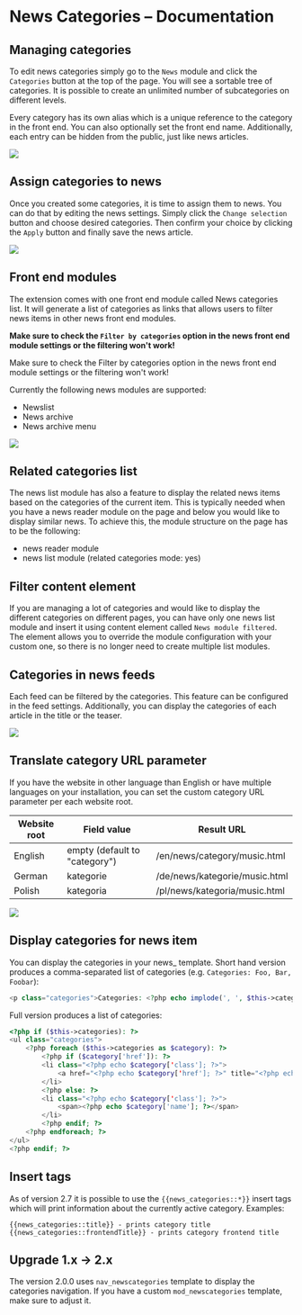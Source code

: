 # News Categories – Documentation


## Managing categories

To edit news categories simply go to the `News` module and click the `Categories` button at the top of the page. 
You will see a sortable tree of categories. It is possible to create an unlimited number of subcategories on different 
levels.

Every category has its own alias which is a unique reference to the category in the front end. 
You can also optionally set the front end name. Additionally, each entry can be hidden from the public, just like news 
articles.

![](images/manage_1.png)

## Assign categories to news

Once you created some categories, it is time to assign them to news. You can do that by editing the news settings. 
Simply click the `Change selection` button and choose desired categories. Then confirm your choice by clicking the `Apply` 
button and finally save the news article.

![](images/news_1.png)

## Front end modules

The extension comes with one front end module called News categories list. 
It will generate a list of categories as links that allows users to filter news items in other news front end modules.

**Make sure to check the `Filter by categories` option in the news front end module settings or the filtering won't work!**

Make sure to check the Filter by categories option in the news front end module settings or the filtering won't work!

Currently the following news modules are supported:

* Newslist
* News archive
* News archive menu

![](images/module_1.png)

## Related categories list
The news list module has also a feature to display the related news items based on the categories of the current item. 
This is typically needed when you have a news reader module on the page and below you would like to display similar news. 
To achieve this, the module structure on the page has to be the following:

* news reader module
* news list module (related categories mode: yes)

## Filter content element

If you are managing a lot of categories and would like to display the different categories on different pages, 
you can have only one news list module and insert it using content element called `News module filtered`. 
The element allows you to override the module configuration with your custom one, so there is no longer need 
to create multiple list modules.

## Categories in news feeds

Each feed can be filtered by the categories. This feature can be configured in the feed settings. 
Additionally, you can display the categories of each article in the title or the teaser.

![](images/feed.png)


## Translate category URL parameter

If you have the website in other language than English or have multiple languages on your installation, 
you can set the custom category URL parameter per each website root.


Website root | Field value | Result URL 
--- | --- | ---
English | empty (default to "category") | /en/news/category/music.html
German | kategorie | /de/news/kategorie/music.html
Polish | kategoria | /pl/news/kategoria/music.html

![](images/translate_url_param.png)

## Display categories for news item

You can display the categories in your news_ template. Short hand version produces a comma-separated list of categories 
(e.g. `Categories: Foo, Bar, Foobar`):

```php
<p class="categories">Categories: <?php echo implode(', ', $this->categoriesList); ?></p>
```

Full version produces a list of categories:

```php
<?php if ($this->categories): ?>
<ul class="categories">
    <?php foreach ($this->categories as $category): ?>
        <?php if ($category['href']): ?>
        <li class="<?php echo $category['class']; ?>">
            <a href="<?php echo $category['href']; ?>" title="<?php echo $category['linkTitle']; ?>"><?php echo $category['name']; ?></a>
        </li>
        <?php else: ?>
        <li class="<?php echo $category['class']; ?>">
            <span><?php echo $category['name']; ?></span>
        </li>
        <?php endif; ?>
    <?php endforeach; ?>
</ul>
<?php endif; ?>
```

## Insert tags

As of version 2.7 it is possible to use the `{{news_categories::*}}` insert tags which will print information about 
the currently active category. Examples:

```
{{news_categories::title}} - prints category title
{{news_categories::frontendTitle}} - prints category frontend title
```

## Upgrade 1.x -> 2.x

The version 2.0.0 uses `nav_newscategories` template to display the categories navigation. 
If you have a custom `mod_newscategories` template, make sure to adjust it.